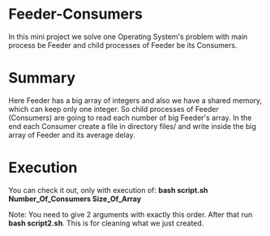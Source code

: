 # Feeder-Consumers
In this mini project we solve one Operating System's problem with main process be Feeder and child processes of Feeder be its Consumers.

# Summary
Here Feeder has a big array of integers and also we have a shared memory, which can keep only one integer. So child processes of Feeder (Consumers) are going to read each number of big Feeder's array. In the end each Consumer create a file in directory files/ and write inside the big array of Feeder and its average delay.

# Execution 
You can check it out, only with execution of: **bash script.sh Number_Of_Consumers Size_Of_Array**

Note: You need to give 2 arguments with exactly this order.
After that run **bash script2.sh**. This is for cleaning what we just created.
